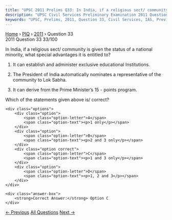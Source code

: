 ```yaml
---
title: "UPSC 2011 Prelims Q33: In India, if a religious sect/ community is given the status..."
description: "UPSC Civil Services Preliminary Examination 2011 Question 33 with options and answer"
keywords: "UPSC, Prelims, 2011, Question 33, Civil Services, IAS, Previous Year Questions"
---
```


<nav class="breadcrumb">
    <a href="../../">Home</a>
    <span>›</span>
    <a href="../">PIQ</a>
    <span>›</span>
    <a href="./">2011</a>
    <span>›</span>
    <span>Question 33</span>
</nav>

<div class="question-header">
    <div class="question-meta">
        <span class="year-badge">2011</span>
        <span class="question-number">Question 33</span>
        <span class="progress">33/100</span>
    </div>
    <div class="progress-bar">
        <div class="progress-fill" style="width: 33.0%"></div>
    </div>
</div>

<div class="question-content">
    <div class="question-text">
        <p>In India, if a religious sect/ community is given the status of a national minority, what special advantages it is entitled to?</p>
<ol>
<li>
<p>It can establish and administer exclusive educational Institutions.</p>
</li>
<li>
<p>The President of India automatically nominates a representative of the community to Lok Sabha.</p>
</li>
<li>
<p>It can derive from the Prime Minister’s 15 - points program.</p>
</li>
</ol>
<p>Which of the statements given above is/ correct?</p>
    </div>
    
    <div class="options">
        <div class="option">
            <span class="option-letter">A</span>
            <span class="option-text"><p>1 only</p></span>
        </div>
        <div class="option">
            <span class="option-letter">B</span>
            <span class="option-text"><p>2 and 3 only</p></span>
        </div>
        <div class="option correct">
            <span class="option-letter">C</span>
            <span class="option-text"><p>1 and 3 only</p></span>
        </div>
        <div class="option">
            <span class="option-letter">D</span>
            <span class="option-text"><p>1, 2 and 3</p></span>
        </div>
    </div>

    <div class="answer-box">
        <strong>Correct Answer:</strong> Option C
    </div>
</div>

<div class="question-nav">
    <a href="../q032-the-function-of-heavy-water-in-a-nuclear-reactor-i/" class="nav-btn prev">← Previous</a>
    <a href="../" class="nav-btn center">All Questions</a>
    <a href="../q034-india-is-home-to-lakhs-of-persons-with-disabilitie/" class="nav-btn next">Next →</a>
</div>

